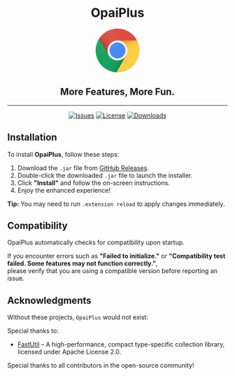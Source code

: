 <div align="center">

# OpaiPlus

<p>
   <!--suppress CheckImageSize -->
   <img src="./google-chrome-logo.png" alt="Project Mascot" width="100">
</p>

## More Features, More Fun.

---

[![Issues](https://img.shields.io/github/issues/opai-client/OpaiPlus?style=flat)](https://github.com/opai-client/OpaiPlus/issues)
[![License](https://img.shields.io/badge/license-All_rights_reserved-blue)](./LICENSE)
[![Downloads](https://img.shields.io/github/downloads/opai-client/OpaiPlus/total?label=Downloads&style=flat-square)](https://github.com/opai-client/OpaiPlus/releases)

</div>


## Installation

To install **OpaiPlus**, follow these steps:

1. Download the `.jar` file from [GitHub Releases](https://github.com/opai-client/OpaiPlus/releases).
2. Double-click the downloaded `.jar` file to launch the installer.
3. Click **"Install"** and follow the on-screen instructions.
4. Enjoy the enhanced experience!

**Tip:** You may need to run `.extension reload` to apply changes immediately.


## Compatibility

OpaiPlus automatically checks for compatibility upon startup.

If you encounter errors such as **"Failed to initialize."** or **"Compatibility test failed. Some features may not function correctly."**,  
please verify that you are using a compatible version before reporting an issue.


## Acknowledgments

Without these projects, `OpaiPlus` would not exist:

Special thanks to:
- [FastUtil](https://fastutil.di.unimi.it/) – A high-performance, compact type-specific collection library, licensed under Apache License 2.0.

Special thanks to all contributors in the open-source community!
